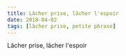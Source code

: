 ```yaml
---
title: Lâcher prise, lâcher l'espoir
date: 2018-04-02
tags: [lâcher prise, petite phrase]
---
```


Lâcher prise, lâcher l'espoir


